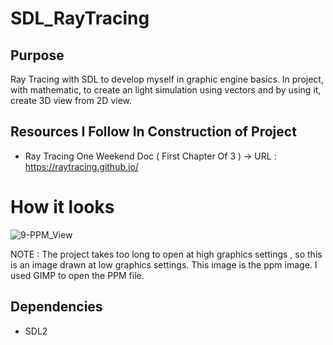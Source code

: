 # SDL_RayTracing

## Purpose
Ray Tracing with SDL to develop myself in graphic engine basics. In project, with mathematic, to create an light simulation using vectors and by using it, create 3D view from 2D view. 

## Resources I Follow In Construction of Project
* Ray Tracing One Weekend Doc ( First Chapter Of 3 ) -> URL : https://raytracing.github.io/

# How it looks                                                                                    
![9-PPM_View](https://github.com/ozgurozkan01/SDL_RayTracing/assets/90643276/aabda95a-b84e-4b14-a114-689c08db5b49)

NOTE : The project takes too long to open at high graphics settings , so this is an image drawn at low graphics settings. 
This image is the ppm image. I used GIMP to open the PPM file.

## Dependencies
* SDL2
